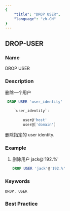 ```yaml
---
{
    "title": "DROP USER",
    "language": "zh-CN"
}
---
```


<!--
Licensed to the Apache Software Foundation (ASF) under one
or more contributor license agreements.  See the NOTICE file
distributed with this work for additional information
regarding copyright ownership.  The ASF licenses this file
to you under the Apache License, Version 2.0 (the
"License"); you may not use this file except in compliance
with the License.  You may obtain a copy of the License at

  http://www.apache.org/licenses/LICENSE-2.0

Unless required by applicable law or agreed to in writing,
software distributed under the License is distributed on an
"AS IS" BASIS, WITHOUT WARRANTIES OR CONDITIONS OF ANY
KIND, either express or implied.  See the License for the
specific language governing permissions and limitations
under the License.
-->

## DROP-USER

### Name

DROP USER

### Description

删除一个用户

```sql
 DROP USER 'user_identity'

    `user_identity`:
    
        user@'host'
        user@['domain']
```

 删除指定的 user identity.

### Example

1. 删除用户 jack@'192.%'

    ```sql
    DROP USER 'jack'@'192.%'
    ```

### Keywords

    DROP, USER

### Best Practice

